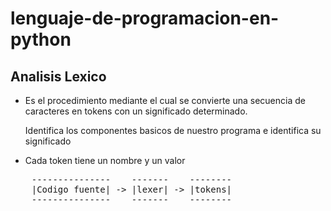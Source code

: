 # lenguaje-de-programacion-en-python


<h2>Analisis Lexico</h2>
<div>
    <ul>
        <li><p>
            Es el procedimiento mediante el cual se convierte
            una secuencia de caracteres en tokens con un 
            significado determinado.
        </p></li>
        </li><p>
            Identifica los componentes basicos de nuestro
            programa e identifica su significado
        </p></li>
        <li><p>
            Cada token tiene un nombre y un valor
        </p></li>
    </ul>
    <div>
    <pre>
    ---------------    -------    --------
    |Codigo fuente| -> |lexer| -> |tokens|
    ---------------    -------    --------
    </pre>
    </div>
</div>